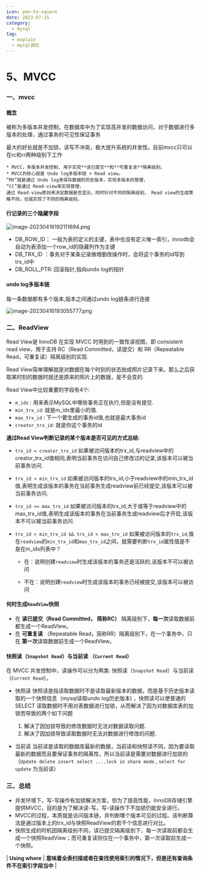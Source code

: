 ```yaml
---
icon: pen-to-square
date: 2023-07-15
category:
  - mysql
tag:
  - explain
  - mysql调优
---
```


# 5、MVCC



### 一、mvcc



#### 概念

被称为多版本并发控制，在数据库中为了实现高并发的数据访问，对于数据进行多版本的处理，通过事务的可见性保证事务

最大的好处就是不加锁，读写不冲突，极大提升系统的并发性。目前mvcc只可以在rc和rr两种级别下工作

```
* MVCC，多版本并发控制, 用于实现**读已提交**和**可重复读**隔离级别。
* MVCC的核心就是 Undo log多版本链 + Read view，
“MV”就是通过 Undo log来保存数据的历史版本，实现多版本的管理，
“CC”是通过 Read-view来实现管理，
通过 Read-view原则来决定数据是否显示。同时针对不同的隔离级别， Read view的生成策略不同，也就实现了不同的隔离级别。
```

#### 行记录的三个隐藏字段

![image-20230416192111694.png](https://s2.loli.net/2023/04/22/tQedqUhPokiJpXw.png)

- DB_ROW_ID：  一般为表的定义的主键，表中也没有定义唯一索引，innodb会自动为表添加一个row_id的隐藏列作为主键
- DB_TRX_ID ：事务对于某条记录做增删改操作时，会将这个事务的id写到trx_id中
- DB_ROLL_PTR: 回滚指针,指向undo log的指针

#### undo log多版本链

每一条数据都有多个版本,版本之间通过undo log链条进行连接

![image-20230416193055777.png](https://s2.loli.net/2023/04/22/mvyo8qjAarbfNzR.png)

### 二、ReadView

Read View是 InnoDB 在实现 MVCC 时用到的一致性读视图，即 consistent read view，用于支持 RC（Read Committed，读提交）和 RR（Repeatable Read，可重复读）隔离级别的实现.

Read View简单理解就是对数据在每个时刻的状态拍成照片记录下来。那么之后获取某时刻的数据时就还是原来的照片上的数据，是不会变的.

Read View中比较重要的字段有4个:

* `m_ids` : 用来表示MySQL中哪些事务正在执行,但是没有提交.
* `min_trx_id`: 就是m_ids里最小的值.
* `max_trx_id` : 下一个要生成的事务id值,也就是最大事务id
* `creator_trx_id`: 就是你这个事务的id

**通过Read View判断记录的某个版本是否可见的方式总结:**

* `trx_id = creator_trx_id`
  如果被访问版本的trx_id,与readview中的creator_trx_id值相同,表明当前事务在访问自己修改过的记录,该版本可以被当前事务访问.
  
* `trx_id < min_trx_id`
  如果被访问版本的trx_id,小于readview中的min_trx_id值,表明生成该版本的事务在当前事务生成readview前已经提交,该版本可以被当前事务访问.
  
* `trx_id >= max_trx_id`
  如果被访问版本的trx_id,大于或等于readview中的max_trx_id值,表明生成该版本的事务在当前事务生成readview后才开启,该版本不可以被当前事务访问.
  
* `trx_id > min_trx_id && trx_id < max_trx_id`
  如果被访问版本的`trx_id`,值在`readview`的`min_trx_id`和`max_trx_id`之间，就需要判断`trx_id`属性值是不是在m_ids列表中？
  * 在：说明创建`readview`时生成该版本的事务还是活跃的,该版本不可以被访问
  
  * 不在：说明创建`readview`时生成该版本的事务已经被提交,该版本可以被访问
  
    

#### 何时生成`ReadView`快照

* 在 **读已提交（Read Committed， 简称RC）** 隔离级别下，**每一次**读取数据前都生成一个ReadVIew。
* 在 **可重复读** （Repeatable Read，简称RR）隔离级别下，在一个事务中，只在 **第一次**读取数据前生成一个ReadVIew。

#### 快照读（`Snapshot Read`）与当前读 （`Current Read`）

在 MVCC 并发控制中，读操作可以分为两类: 快照读（`Snapshot Read`）与当前读 （`Current Read`）。

* 快照读
  快照读是指读取数据时不是读取最新版本的数据，而是基于历史版本读取的一个快照信息（mysql读取undo log历史版本) ，快照读可以使普通的SELECT 读取数据时不用对表数据进行加锁，从而解决了因为对数据库表的加锁而导致的两个如下问题
  1. 解决了因加锁导致的修改数据时无法对数据读取问题.
  2. 解决了因加锁导致读取数据时无法对数据进行修改的问题.
  
* 当前读
  当前读是读取的数据库最新的数据，当前读和快照读不同，因为要读取最新的数据而且要保证事务的隔离性，所以当前读是需要对数据进行加锁的（`Update delete insert select ....lock in share mode`   , `select for update` 为当前读）
  
  

### 三、总结

* 并发环境下，写-写操作有加锁解决方案，但为了提高性能，InnoDB存储引擎提供MVCC，目的是为了解决读-写，写-读操作下不加锁仍能安全进行。
* MVCC的过程，本质就是访问版本链，并判断哪个版本可见的过程。该判断算法是通过版本上的trx_id与快照ReadView的若干个信息进行对比。
* 快照生成的时机因隔离级别不同，读已提交隔离级别下，每一次读取前都会生成一个快照ReadView；而可重复读则仅在一个事务中，第一次读取前生成一个快照。



| **Using where**           | **意味着全表扫描或者在查找使用索引的情况下，但是还有查询条件不在索引字段当中** |